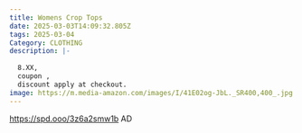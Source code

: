```yaml
---
title: Womens Crop Tops
date: 2025-03-03T14:09:32.805Z
tags: 2025-03-04
Category: CLOTHING
description: |-
  
  8.XX,
  coupon ,
  discount apply at checkout.
image: https://m.media-amazon.com/images/I/41E02og-JbL._SR400,400_.jpg
---
```

https://spd.ooo/3z6a2smw1b   AD